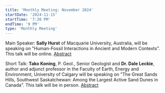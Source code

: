 ```yaml
---
title: 'Monthly Meeting: November 2024'
startDate: '2024-11-15'
startTime: '7:30 PM'
endTime: '9 PM'
type: 'Monthly Meeting'
---
```


Main Speaker: **Sally Hurst** of Macquarie University, Australia, will be speaking on "Human-Fossil Interactions in Ancient and Modern Contexts". This talk will be online. [Abstract](/presentationAbstracts/2024/hurstAbstract.pdf)

Short Talk: **Tako Koning**, P. Geol., Senior Geologist and **Dr. Dale Leckie**, author and adjunct professor in the Faculty of Earth, Energy and Environment, University of Calgary will be speaking on "The Great Sands Hills, Southwest Saskatchewan: Among the Largest Active Sand Dunes in Canada". This talk will be in person. [Abstract](/presentationAbstracts/2024/koningLeckieAbstract.pdf)
